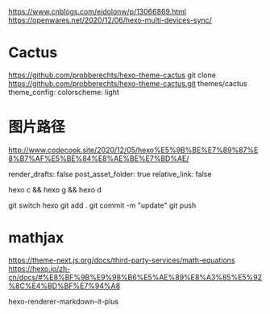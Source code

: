 https://www.cnblogs.com/eidolonw/p/13066869.html
https://openwares.net/2020/12/06/hexo-multi-devices-sync/

# Cactus
https://github.com/probberechts/hexo-theme-cactus
git clone https://github.com/probberechts/hexo-theme-cactus.git themes/cactus
theme_config:
  colorscheme: light

# 图片路径
http://www.codecook.site/2020/12/05/hexo%E5%9B%BE%E7%89%87%E8%B7%AF%E5%BE%84%E8%AE%BE%E7%BD%AE/

render_drafts: false
post_asset_folder: true
relative_link: false

hexo c && hexo g && hexo d

git switch hexo
git add .
git commit -m "update"
git push

# mathjax
https://theme-next.js.org/docs/third-party-services/math-equations
https://hexo.io/zh-cn/docs/#%E8%BF%9B%E9%98%B6%E5%AE%89%E8%A3%85%E5%92%8C%E4%BD%BF%E7%94%A8

hexo-renderer-markdown-it-plus